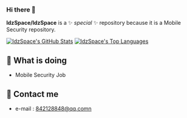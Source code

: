 ### Hi there 👋


**ldzSpace/ldzSpace** is a ✨ _special_ ✨ repository because it is a Mobile Security repository.

[![ldzSpace's GitHub Stats](https://github-readme-stats.vercel.app/api?username=ldzSpace&count_private=true&show_icons=true&line_height=40)](https://github.com/ldzSpace)
[![ldzSpace's Top Languages](https://github-readme-stats.vercel.app/api/top-langs/?username=ldzSpace&show_icons=true)](https://github.com/ldzSpace)

## 🔭 What is doing

 * Mobile Security Job


## 🌱 Contact me

 - e-mail  : [842128848@qq.comn](842128848@qq.com)


